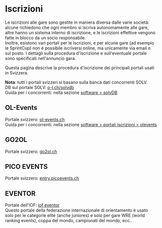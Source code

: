 # Iscrizioni

Le iscrizioni alle gare sono gestite in maniera diversa dalle varie società: alcune richiedono che ogni membro si iscriva autonomamente alle gare, altre hanno un sistema interno di iscrizione, e le iscrizioni effettive vengono fatte in blocco da un socio responsabile.  
Inoltre, esistono vari portali per le iscrizioni, e per alcune gare (ad esempio le SprintCup) non è possibile iscriversi online, ma unicamente via email o sul posto. I dettagli sulla procedura d'iscrizione e sull'eventuale portale sono specificati nell'annuncio gara.  
  
Questa pagina descrive la procedura d'iscrizione dei principali portali usati in Svizzera.

**Nota**: tutti i portali svizzeri si basano sulla banca dati concorrenti SOLV.   
DB sul portale SOLV: [o-l.ch/solvdb](https://www.o-l.ch/cgi-bin/solvdb)  
Guida per i concorrenti: nella sezione [software > solvDB](../../../software/solvDB)
  


## OL-Events

Portale svizzero: [ol-events.ch](https://portal.ol-events.ch/it)  
Guida per i concorrenti: nella sezione [software > portali iscrizioni > olevents](../../../software/portali_iscrizioni/olevents/concorrenti)

## GO2OL

Portale svizzero: [go2ol.ch](https://go2ol.ch/)  

## PICO EVENTS

Portale svizzero: [entry.picoevents.ch](https://entry.picoevents.ch/index_it.php)  


## EVENTOR

Portale dell'IOF: [iof eventor](https://eventor.orienteering.org/Events)  
Questo portale della federazione internazionale di orientamento è usato solo per le categorie elite (anche juniores) e solo per gare WRE (world ranking events), coppa del mondo, campionati del mondo, ecc..



